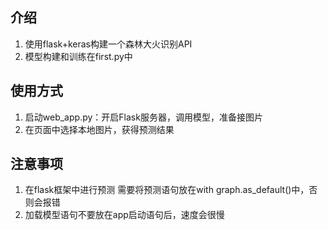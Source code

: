 ## 介绍
1. 使用flask+keras构建一个森林大火识别API
3. 模型构建和训练在first.py中
## 使用方式
1. 启动web_app.py：开启Flask服务器，调用模型，准备接图片
2. 在页面中选择本地图片，获得预测结果
## 注意事项
1. 在flask框架中进行预测 需要将预测语句放在with graph.as_default()中，否则会报错
2. 加载模型语句不要放在app启动语句后，速度会很慢
